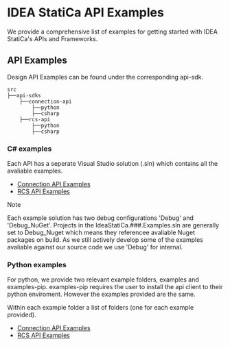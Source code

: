 # IDEA StatiCa API Examples

We provide a comprehensive list of examples for getting started with IDEA StatiCa's APIs and Frameworks.

## API Examples

Design API Examples can be found under the corresponding api-sdk.
```
src
├──api-sdks
    ├──connection-api
        ├──python
        ├──csharp
    ├──rcs-api
        ├──python
        ├──csharp
```
### C# examples

Each API has a seperate Visual Studio solution (.sln) which contains all the avaliable examples.

- [Connection API Examples](https://github.com/idea-statica/ideastatica-public/tree/main/src/api-sdks/connection-api/clients/csharp/examples)
- [RCS API Examples](https://github.com/idea-statica/ideastatica-public/tree/main/src/api-sdks/rcs-api/clients/csharp/examples)

> [!NOTE]
> Each example solution has two debug configurations 'Debug' and 'Debug_NuGet'. Projects in the IdeaStatiCa.###.Examples.sln are generally set to Debug_Nuget which means they referencee avaliable Nuget packages on build. As we still actively develop some of the examples avaliable against our source code we use 'Debug' for internal.


### Python examples

For python, we provide two relevant example folders, examples and examples-pip. examples-pip requires the user to install the api client to their python enviroment. However the examples provided are the same.

Within each example folder a list of folders (one for each example provided).

- [Connection API Examples](https://github.com/idea-statica/ideastatica-public/tree/main/src/api-sdks/connection-api/clients/python/examples)
- [RCS API Examples](https://github.com/idea-statica/ideastatica-public/tree/main/src/api-sdks/rcs-api/clients/python/examples-pip)






